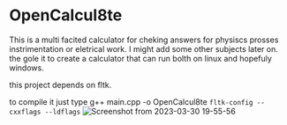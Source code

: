 # OpenCalcul8te
This is a multi facited calculator for cheking answers for physiscs prosses instrimentation or eletrical work. I might add some other subjects later on.
the gole it to create a calculator that can run bolth on linux and  hopefuly windows.

this project depends on fltk.

to compile it  just type g++ main.cpp -o OpenCalcul8te ``fltk-config --cxxflags --ldflags``
![Screenshot from 2023-03-30 19-55-56](https://user-images.githubusercontent.com/24902960/228996147-1c270ea0-ae65-4814-bc6d-d920a5534281.png)
